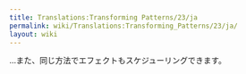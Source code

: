 ```yaml
---
title: Translations:Transforming Patterns/23/ja
permalink: wiki/Translations:Transforming_Patterns/23/ja/
layout: wiki
---
```


...また、同じ方法でエフェクトもスケジューリングできます。
